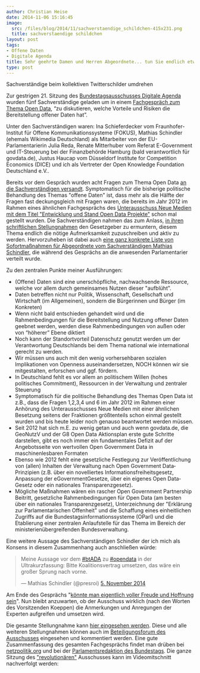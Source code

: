 ```yaml
---
author: Christian Heise
date: 2014-11-06 15:16:45
image:
  src: /files/blog/2014/11/sachverstaendige_schildchen-415x231.png
  title: sachverstaendige schildchen
layout: post
tags:
- Offene Daten
- Digitale Agenda
title: Sehr geehrte Damen und Herren Abgeordnete... tun Sie endlich etwas für Open Data!
type: post
---
```


 Sachverständige beim kollektiven Twitterschilder umdrehen

Zur gestrigen 21. Sitzung des [Bundestagsausschusses Digitale Agenda](http://www.bundestag.de/bundestag/ausschuesse18/a23) wurden fünf Sachverständige geladen um in einem [Fachgespräch zum Thema Open Data](http://www.bundestag.de/dokumente/textarchiv/2014/kw45_pa_digitale_agenda/338296), “zu diskutieren, welche Vorteile und Risiken die Bereitstellung offener Daten hat”.

Unter den Sachverständigen waren: Ina Schieferdecker vom Fraunhofer-Institut für Offene Kommunikationssysteme (FOKUS), Mathias Schindler (ehemals Wikimedia Deutschland) als Mitarbeiter von der EU-Parlamentarierin Julia Reda, Renate Mitterhuber vom Referat E-Government und IT-Steuerung bei der Finanzbehörde Hamburg (bald verantwortlich für govdata.de), Justus Haucap vom Düsseldorf Institute for Competition Economics (DICE) und ich als Vertreter der Open Knowledge Foundation Deutschland e.V..

Bereits vor dem Gespräch wurden acht Fragen zum Thema Open Data [an die Sachverständigen versandt](http://www.bundestag.de/blob/338558/0a8b2edbed25742b39020c5ece5ca786/fragenkatalog_open_data-data.pdf). Symptomatisch für die bisherige politische Behandlung des Themas "offene Daten" ist, dass mehr als die Hälfte der Fragen fast deckungsgleich mit Fragen waren, die bereits im Jahr 2012 im Rahmen eines ähnlichen Fachgesprächs des [Unterausschuss Neue Medien mit dem Titel "Entwicklung und Stand Open Data Projekte"](http://webarchiv.bundestag.de/archive/2013/1025/bundestag/ausschuesse17/a22/a22_neue_medien/oeffentliche_Sitzungen/open_data/Leitfragen.pdf) schon mal gestellt wurden. Die Sachverständigen nahmen das zum Anlass, [in ihren schriftlichen Stellungnahmen](https://www.bundestag.de/ada/beteiligung/forumdisplay.php?2-Open-Data-%F6fftl-Fachgespr%E4ch-5-November-2014) den Gesetzgeber zu ermuntern, diesem Thema endlich die nötige Aufmerksamkeit zuzuschreiben und aktiv zu werden. Hervorzuheben ist dabei auch [eine ganz konkrete Liste von Sofortmaßnahmen für Abgeordnete vom Sachverständigen Mathias Schindler](https://pbs.twimg.com/media/B1ry7V4IQAA5lir.jpg), die während des Gesprächs an die anwesenden Parlamentarier verteilt wurde.

Zu den zentralen Punkte meiner Ausführungen:

  * (Offene) Daten sind eine unerschöpfliche, nachwachsende Ressource, welche vor allem durch gemeinsames Nutzen dieser "aufblüht".
  * Daten betreffen nicht nur Politik, Wissenschaft, Gesellschaft und Wirtschaft (im Allgemeinen), sondern die Bürgerinnen und Bürger (im Konkreten)
  * Wenn nicht bald entschieden gehandelt wird und die Rahmenbedingungen für die Bereitstellung und Nutzung offener Daten geebnet werden, werden diese Rahmenbedingungen von außen oder von “höherer” Ebene diktiert
  * Noch kann der Standortvorteil Datenschutz genutzt werden um der Verantwortung Deutschlands bei dem Thema national wie international gerecht zu werden.
  * Wir müssen uns auch mit den wenig vorhersehbaren sozialen Implikationen von Openness auseinandersetzen, NOCH können wir sie mitgestalten, erforschen und ggf. fördern.
  * In Deutschland fehlt es vor allem an politischem Willen (hohes politisches Commitment), Ressourcen in der Verwaltung und zentraler Steuerung
  * Symptomatisch für die politische Behandlung des Themas Open Data ist z.B., dass die Fragen 1,2,3,4 und 6 im Jahr 2012 im Rahmen einer Anhörung des Unterausschusses Neue Medien mit einer ähnlichen Besetzung seitens der Fraktionen größtenteils schon einmal gestellt wurden und bis heute leider noch genauso beantwortet werden müssen.
  * Seit 2012 hat sich m.E. zu wenig getan und auch wenn govdata.de, die GeoNutzV und der G8 Open Data Aktionsplan erste gute Schritte darstellen, gibt es noch immer ein fundamentales Defizit auf der Angebotsseite von wertvollen Open Government Data in maschinenlesbaren Formaten
  * Ebenso wie 2012 fehlt eine gesetzliche Festlegung zur Veröffentlichung von (allen) Inhalten der Verwaltung nach Open Government Data­Prinzipien (z.B. über ein novelliertes Informationsfreiheitsgesetz, Anpassung der eGovernment­Gesetze, über ein eigenes Open Data­Gesetz oder ein nationales Transparenzgesetz).
  * Mögliche Maßnahmen wären ein rascher Open Government Partnership ­Beitritt, gesetzliche Rahmenbedingungen für Open Data (am besten über ein nationales Transparenzgesetz), Unterzeichnung der "Erklärung zur Parlamentarischen Offenheit" und die Schaffung eines einheitlichen Zugriffs auf die Bundestagsinformationssysteme (OParl) und die Etablierung einer zentralen Anlaufstelle für das Thema im Bereich der ministerienübergreifenden Bundesverwaltung.

Eine weitere Aussage des Sachverständigen Schindler der ich mich als Konsens in diesem Zusammenhang auch anschließen würde:

> Meine Aussage vor dem [#btADA](https://twitter.com/hashtag/btADA?src=hash) zu [#opendata](https://twitter.com/hashtag/opendata?src=hash) in der Ultrakurzfassung: Bitte Koalitionsvertrag umsetzen, das wäre ein großer Sprung nach vorne.
> 
> — Mathias Schindler (@presroi) [5\. November 2014](https://twitter.com/presroi/status/530044731209043968)

Am Ende des Gesprächs "[könnte man eigentlich voller Freude und Hoffnung sein](https://netzpolitik.org/2014/fachgespraech-zu-open-data-im-bundestag-eigentlich-wollen-alle-dasselbe/)". Nun bleibt anzuwarten, ob der Ausschuss wirklich (nach den Worten des Vorsitzenden Koeppen) die Anmerkungen und Anregungen der Experten aufgreifen und umsetzen wird.

Die gesamte Stellungnahme kann [hier eingesehen werden](/files/blog/2014/11/Stellungnahme_Open_Data_btada_heise_291014.pdf). Diese und alle weiteren Stellungnahmen können auch im [Beteiligungsforum des Ausschusses](https://www.bundestag.de/ada/beteiligung/forum.php) eingesehen und kommentiert werden. Eine gute Zusammenfassung des gesamten Fachgesprächs findet man drüben bei [netzpolitik.org](https://netzpolitik.org/2014/fachgespraech-zu-open-data-im-bundestag-eigentlich-wollen-alle-dasselbe/) und bei der [Parlamentsredaktion des Bundestags](http://www.bundestag.de/presse/hib/2014_11/-/339140). Die ganze Sitzung des ["revolutionären"](https://twitter.com/JoernPL/status/529983658892222464) Ausschusses kann im Videomitschnitt nachverfolgt werden: